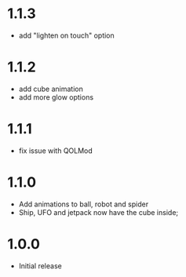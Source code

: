 # 1.1.3
- add "lighten on touch" option


# 1.1.2
- add cube animation
- add more glow options


# 1.1.1
- fix issue with QOLMod


# 1.1.0
- Add animations to ball, robot and spider
- Ship, UFO and jetpack now have the cube inside;


# 1.0.0
- Initial release
